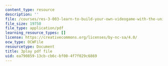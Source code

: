 ```yaml
---
content_type: resource
description: ''
file: /courses/res-3-003-learn-to-build-your-own-videogame-with-the-unity-game-engine-and-microsoft-kinect-january-iap-2017/ea79085913cbcb6cbf004f7f029c6869_4DmYVsqRbPg.pdf
file_size: 19750
file_type: application/pdf
learning_resource_types: []
license: https://creativecommons.org/licenses/by-nc-sa/4.0/
ocw_type: OCWFile
resourcetype: Document
title: 3play pdf file
uid: ea790859-13cb-cb6c-bf00-4f7f029c6869
---
```

